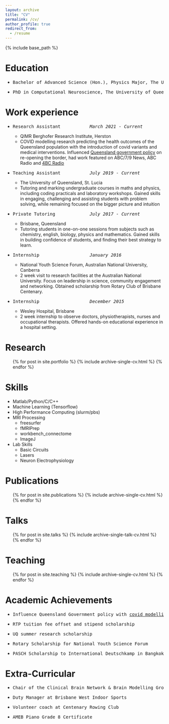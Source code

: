 ```yaml
---
layout: archive
title: "CV"
permalink: /cv/
author_profile: true
redirect_from:
  - /resume
---
```


{% include base_path %}

Education
======
* <pre>Bachelor of Advanced Science (Hon.), Physics Major, The University of Queensland,<i>February 2017 - July 2021</i></pre> 
* <pre>PhD in Computational Neuroscience, The University of Queensland,                 <i>October 2021 - In Progress</i></pre>                            

Work experience
======
* <pre>Research Assistant           <i>March 2021 - Current</i></pre>
  * QIMR Berghofer Research Institute, Herston
  * COVID modelling research predicting the health outcomes of the Queensland population with the introduction of covid variants and medical interventions. Influenced [Queensland government policy](https://www.covid19.qld.gov.au/__data/assets/pdf_file/0030/216939/qimr-berghofer-modelling-covid-in-qld-report.pdf) on re-opening the border, had work featured on ABC/7/9 News, ABC Radio and [4BC Radio](https://www.4bc.com.au/hundreds-of-queenslanders-could-die-as-state-reopens-borders-modelling-predicts/)

* <pre>Teaching Assistant           <i>July 2019 - Current</i></pre>
  * The University of Queensland, St. Lucia 
  * Tutoring and marking undergraduate courses in maths and physics, including coding practicals and laboratory workshops. Gained skills in engaging, challenging and assisting students with problem solving, while remaining focused on the bigger picture and intuition


* <pre>Private Tutoring             <i>July 2017 - Current</i></pre>                                                                   
  * Brisbane, Queensland
  * Tutoring students in one-on-one sessions from subjects such as chemistry, english, biology, physics and mathematics. Gained skills in building confidence of students, and finding their best strategy to learn.

* <pre>Internship                   <i>January 2016</i></pre>
  * National Youth Science Forum, Australian National University, Canberra
  * 2 week visit to research facilities at the Australian National University. Focus on leadership in science, community engagement and networking. Obtained scholarship from Rotary Club of Brisbane Centenary.


* <pre>Internship                   <i>December 2015</i></pre>
  * Wesley Hospital, Brisbane
  * 2 week internship to observe doctors, physiotherapists, nurses and occupational therapists. Offered hands-on educational experience in a hospital setting.
  
Research
======
  <ul>{% for post in site.portfolio %}
    {% include archive-single-cv.html %}
  {% endfor %}</ul>

Skills
======
* Matlab/Python/C/C++
* Machine Learning (Tensorflow)
* High Performance Computing (slurm/pbs)
* MRI Processing
  * freesurfer
  * fMRIPrep
  * workbench_connectome
  * ImageJ
* Lab Skills
  * Basic Circuits 
  * Lasers
  * Neuron Electrophysiology 

Publications
======
  <ul>{% for post in site.publications %}
    {% include archive-single-cv.html %}
  {% endfor %}</ul>
  
Talks
======
  <ul>{% for post in site.talks %}
    {% include archive-single-talk-cv.html %}
  {% endfor %}</ul>
  
Teaching
======
  <ul>{% for post in site.teaching %}
    {% include archive-single-cv.html %}
  {% endfor %}</ul>
  
Academic Achievements
======
* <pre>Influence Queensland Government policy with <a href="https://www.covid19.qld.gov.au/__data/assets/pdf_file/0030/216939/qimr-berghofer-modelling-covid-in-qld-report.pdf">covid modelling</a>        <i>2021</i></pre>                                       
* <pre>RTP tuition fee offset and stipend scholarship                     <i>2021</i></pre>                                   
* <pre>UQ summer research scholarship                                     <i>2019</i></pre>                                                       
* <pre>Rotary Scholarship for National Youth Science Forum                <i>2016</i></pre>                                 
* <pre>PASCH Scholarship to International Deutschkamp in Bangkok          <i>2015</i></pre>                         

Extra-Curricular
======
* <pre>Chair of the Clinical Brain Network & Brain Modelling Group Teaching Sessions  <i>2021 - Current</i></pre> 
* <pre>Duty Manager at Brisbane West Indoor Sports                                    <i>2019 - Current</i></pre>
* <pre>Volunteer coach at Centenary Rowing Club                                       <i>2019 - 2020</i></pre>
* <pre>AMEB Piano Grade 8 Certificate                                                 <i>2017</i></pre>
